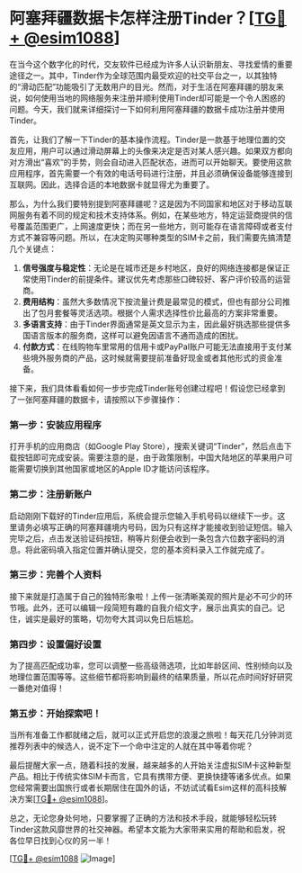 # 阿塞拜疆数据卡怎样注册Tinder？[[TG💪+ @esim1088](https://t.me/s/esim1088)]

在当今这个数字化的时代，交友软件已经成为许多人认识新朋友、寻找爱情的重要途径之一。其中，Tinder作为全球范围内最受欢迎的社交平台之一，以其独特的“滑动匹配”功能吸引了无数用户的目光。然而，对于生活在阿塞拜疆的朋友来说，如何使用当地的网络服务来注册并顺利使用Tinder却可能是一个令人困惑的问题。今天，我们就来详细探讨一下如何利用阿塞拜疆的数据卡成功注册并使用Tinder。

首先，让我们了解一下Tinder的基本操作流程。Tinder是一款基于地理位置的交友应用，用户可以通过滑动屏幕上的头像来决定是否对某人感兴趣。如果双方都向对方滑出“喜欢”的手势，则会自动进入匹配状态，进而可以开始聊天。要使用这款应用程序，首先需要一个有效的电话号码进行注册，并且必须确保设备能够连接到互联网。因此，选择合适的本地数据卡就显得尤为重要了。

那么，为什么我们要特别提到阿塞拜疆呢？这是因为不同国家和地区对于移动互联网服务有着不同的规定和技术支持体系。例如，在某些地方，特定运营商提供的信号覆盖范围更广，上网速度更快；而在另一些地方，则可能存在语言障碍或者支付方式不兼容等问题。所以，在决定购买哪种类型的SIM卡之前，我们需要先搞清楚几个关键点：

1. **信号强度与稳定性**：无论是在城市还是乡村地区，良好的网络连接都是保证正常使用Tinder的前提条件。建议优先考虑那些口碑较好、客户评价较高的运营商。
2. **费用结构**：虽然大多数情况下按流量计费是最常见的模式，但也有部分公司推出了包月套餐等灵活选项。根据个人需求选择性价比最高的方案非常重要。
3. **多语言支持**：由于Tinder界面通常是英文显示为主，因此最好挑选那些提供多国语言版本的服务商，这样可以避免因语言不通而造成的困扰。
4. **付款方式**：在线购物车里常用的信用卡或PayPal账户可能无法直接用于支付某些境外服务商的产品，这时候就需要提前准备好现金或者其他形式的资金准备。

接下来，我们具体看看如何一步步完成Tinder账号创建过程吧！假设您已经拿到了一张阿塞拜疆的数据卡，请按照以下步骤操作：

### 第一步：安装应用程序
打开手机的应用商店（如Google Play Store），搜索关键词“Tinder”，然后点击下载按钮即可完成安装。需要注意的是，由于政策限制，中国大陆地区的苹果用户可能需要切换到其他国家或地区的Apple ID才能访问该程序。

### 第二步：注册新账户
启动刚刚下载好的Tinder应用后，系统会提示您输入手机号码以继续下一步。这里请务必填写正确的阿塞拜疆境内号码，因为只有这样才能接收到验证短信。输入完毕之后，点击发送验证码按钮，稍等片刻便会收到一条包含六位数字密码的消息。将此密码填入指定位置并确认提交，您的基本资料录入工作就完成了。

### 第三步：完善个人资料
接下来就是打造属于自己的独特形象啦！上传一张清晰美观的照片是必不可少的环节哦。此外，还可以编辑一段简短有趣的自我介绍文字，展示出真实的自己。记住，诚实是最好的策略，切勿夸大其词以免日后尴尬。

### 第四步：设置偏好设置
为了提高匹配成功率，您可以调整一些高级筛选项，比如年龄区间、性别倾向以及地理位置范围等等。这些细节都将影响到最终的结果质量，所以花点时间好好研究一番绝对值得！

### 第五步：开始探索吧！
当所有准备工作都就绪之后，就可以正式开启您的浪漫之旅啦！每天花几分钟浏览推荐列表中的候选人，说不定下一个命中注定的人就在其中等着你呢？

最后提醒大家一点，随着科技的发展，越来越多的人开始关注虚拟SIM卡这种新型产品。相比于传统实体SIM卡而言，它具有携带方便、更换快捷等诸多优点。如果您经常需要出国旅行或者长期居住在国外的话，不妨试试看Esim这样的高科技解决方案[[TG💪+ @esim1088](https://t.me/s/esim1088)]。

总之，无论您身处何地，只要掌握了正确的方法和技术手段，就能够轻松玩转Tinder这款风靡世界的社交神器。希望本文能为大家带来实用的帮助和启发，祝各位早日找到心仪的另一半！

[[TG💪+ @esim1088](https://t.me/s/esim1088) ![Image](https://i.postimg.cc/4NQfJmqS/Snipaste-2025-05-13-00-14-12.png)]